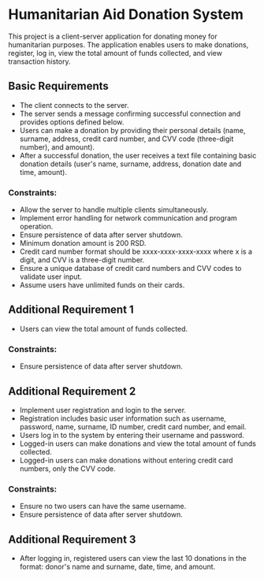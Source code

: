 # Humanitarian Aid Donation System

This project is a client-server application for donating money for humanitarian purposes. The application enables users to make donations, register, log in, view the total amount of funds collected, and view transaction history.

## Basic Requirements

- The client connects to the server.
- The server sends a message confirming successful connection and provides options defined below.
- Users can make a donation by providing their personal details (name, surname, address, credit card number, and CVV code (three-digit number), and amount).
- After a successful donation, the user receives a text file containing basic donation details (user's name, surname, address, donation date and time, amount).

### Constraints:

- Allow the server to handle multiple clients simultaneously.
- Implement error handling for network communication and program operation.
- Ensure persistence of data after server shutdown.
- Minimum donation amount is 200 RSD.
- Credit card number format should be xxxx-xxxx-xxxx-xxxx where x is a digit, and CVV is a three-digit number.
- Ensure a unique database of credit card numbers and CVV codes to validate user input.
- Assume users have unlimited funds on their cards.

## Additional Requirement 1 

- Users can view the total amount of funds collected.

### Constraints:

- Ensure persistence of data after server shutdown.

## Additional Requirement 2

- Implement user registration and login to the server.
- Registration includes basic user information such as username, password, name, surname, ID number, credit card number, and email.
- Users log in to the system by entering their username and password.
- Logged-in users can make donations and view the total amount of funds collected.
- Logged-in users can make donations without entering credit card numbers, only the CVV code.

### Constraints:

- Ensure no two users can have the same username.
- Ensure persistence of data after server shutdown.

## Additional Requirement 3

- After logging in, registered users can view the last 10 donations in the format: donor's name and surname, date, time, and amount.

